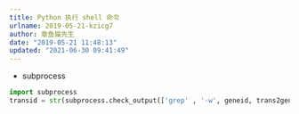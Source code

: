 ```yaml
---
title: Python 执行 shell 命令
urlname: 2019-05-21-kzicg7
author: 章鱼猫先生
date: "2019-05-21 11:48:13"
updated: "2021-06-30 09:41:49"
---
```


- subprocess

```python
import subprocess
transid = str(subprocess.check_output(['grep' , '-w', geneid, trans2gene])).strip()
```
